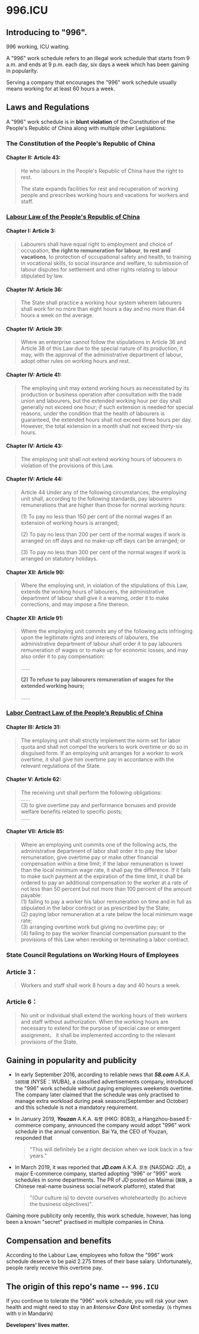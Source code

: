 996.ICU
===

## Introducing to "996".
996 working, ICU waiting.

A "996" work schedule refers to an illegal work schedule that starts from 9 a.m. and ends at 9 p.m. each day, six days a week which has been gaining in popularity.

Serving a company that encourages the "996" work schedule usually means working for at least 60 hours a week.

## Laws and Regulations

A "996" work schedule is in **blunt violation** of the Constitution of the People's Republic of China along with multiple other Legislations:

### The Constitution of the People's Republic of China

#### Chapter II: Article 43:
>He who labours in the People's Republic of China have the right to rest.
>
>The state expands facilities for rest and recuperation of working people and prescribes working hours and vacations for workers and staff.

### [Labour Law of the People's Republic of China](http://english.gov.cn/archive/laws_regulations/2014/08/23/content_281474983042473.htm)

#### Chapter I: Article 3:
> Labourers shall have equal right to employment and choice of occupation, **the right to remuneration for labour**, **to rest and vacations**, to protection of occupational safety and health, to training in vocational skills, to social insurance and welfare, to submission of labour disputes for settlement and other rights relating to labour stipulated by law.

#### Chapter IV: Article 36:
> The State shall practice a working hour system wherein labourers shall work for no more than eight hours a day and no more than 44 hours a week on the average.  

#### Chapter IV: Article 39:
> Where an enterprise cannot follow the stipulations in Article 36 and Article 38 of this Law due to the special nature of its production, it may, with the approval of the administrative department of labour, adopt other rules on working hours and rest.  

#### Chapter IV: Article 41:
> The employing unit may extend working hours as necessitated by its production or business operation after consultation with the trade union and labourers, but the extended working hour per day shall generally not exceed one hour; if such extension is needed for special reasons, under the condition that the health of labourers is guaranteed, the extended hours shall not exceed three hours per day. However, the total extension in a month shall not exceed thirty-six hours.  

#### Chapter IV: Article 43:
> The employing unit shall not extend working hours of labourers in violation of the provisions of this Law.

#### Chapter IV: Article 44:
>Article 44 Under any of the following circumstances, the employing unit shall, according to the following standards, pay labourers remunerations that are higher than those for normal working hours:
>
>(1) To pay no less than 150 per cent of the normal wages if an extension of working hours is arranged;
>
>(2) To pay no less than 200 per cent of the normal wages if work is arranged on off days and no make-up off days can be arranged; or
>
>(3) To pay no less than 300 per cent of the normal wages if work is arranged on statutory holidays.

#### Chapter XII: Article 90:
> Where the employing unit, in violation of the stipulations of this Law, extends the working hours of labourers, the administrative department of labour shall give it a warning, order it to make corrections, and may impose a fine thereon.  

#### Chapter XII: Article 91:
> Where the employing unit commits any of the following acts infringing upon the legitimate rights and interests of labourers, the administrative department of labour shall order it to pay labourers remuneration of wages or to make up for economic losses, and may also order it to pay compensation:
>
> ……
>
> __(2) To refuse to pay labourers remuneration of wages for the extended working hours;__
>
> ……

### [Labor Contract Law of the People’s Republic of China](http://english.gov.cn/archive/laws_regulations/2014/08/23/content_281474983042501.htm)

#### Chapter III: Article 31:
> The employing unit shall strictly implement the norm set for labor quota and shall not compel the workers to work overtime or do so in disguised form. If an employing unit arranges for a worker to work overtime, it shall give him overtime pay in accordance with the relevant regulations of the State.

#### Chapter V: Article 62:
> The receiving unit shall perform the following obligations:  
> ......  
> (3) to give overtime pay and performance bonuses and provide welfare benefits related to specific posts;  
> ......  

#### Chapter VII: Article 85:
> Where an employing unit commits one of the following acts, the administrative department of labor shall order it to pay the labor remuneration, give overtime pay or make other financial compensation within a time limit; if the labor remuneration is lower than the local minimum wage rate, it shall pay the difference. If it fails to make such payment at the expiration of the time limit, it shall be ordered to pay an additional compensation to the worker at a rate of not less than 50 percent but not more than 100 percent of the amount payable:  
> (1) failing to pay a worker his labor remuneration on time and in full as stipulated in the labor contract or as prescribed by the State;  
> (2) paying labor remuneration at a rate below the local minimum wage rate;  
> (3) arranging overtime work but giving no overtime pay; or  
> (4) failing to pay the worker financial compensation pursuant to the provisions of this Law when revoking or terminating a labor contract.

### State Council Regulations on Working Hours of Employees

### Article 3：
> Workers and staff shall work 8 hours a day and 40 hours a week.

### Article 6：
> No unit or individual shall extend the working hours of their workers and staff without authorization. When the working hours are necessary to extend for the purpose of special case or emergent assignment， it shall be implemented according to the relevant provisions of the State.

## Gaining in popularity and publicity

- In early September 2016, according to reliable news that __*58.com*__  A.K.A. `58同城` (NYSE：WUBA), a classified advertisements company, introduced the "996" work schedule without paying employees weekends overtime. The company later claimed that the schedule was only practised to manage extra workload during peak seasons(September and October) and this schedule is not a mandatory requirement.

- In January 2019, __*Youzan*__ A.K.A. `有赞` (HKG: 8083), a Hangzhou-based E-commerce company, announced the company would adopt "996" work schedule in the annual convention. Bai Ya, the CEO of Youzan, responded that

  > "This will definitely be a right decision when we look back in a few years."

- In March 2019, it was reported that __*JD.com*__  A.K.A. `京东` (NASDAQ: JD), a major E-commerce company, started adopting "996" or "995" work schedules in some departments. The PR of JD posted on Maimai (`脉脉`, a Chinese real-name business social network platform), stated that 

  > "(Our culture is) to devote ourselves wholeheartedly (to achieve the business objectives)".

Gaining more publicity only recently, this work schedule, however, has long been a known "secret" practised in multiple companies in China.
## Compensation and benefits

According to the Labour Law, employees who follow the "996" work schedule deserve to be paid 2.275 times of their base salary. Unfortunately, people rarely receive this overtime pay.

## The origin of this repo's name -- `996.ICU`

If you continue to tolerate the "996" work schedule, you will risk your own health and might need to stay in an _**I**ntensive **C**are **U**nit_ someday. (`6` rhymes with `U` in Mandarin)

__Developers' lives matter.__
